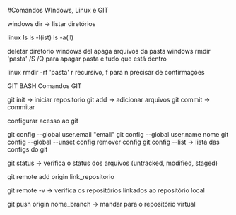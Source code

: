 #Comandos WIndows, Linux e GIT

windows
dir -> listar diretórios

linux
ls
ls -l(ist)
ls -a(ll)

deletar diretorio
windows del apaga arquivos da pasta
windows rmdir 'pasta' /S /Q para apagar pasta e tudo que está dentro

linux rmdir -rf 'pasta'   r recursivo, f para n precisar de confirmações 


GIT BASH
Comandos GIT

git init -> iniciar repositorio
git add -> adicionar arquivos
git commit -> commitar 

configurar acesso ao git 

git config --global user.email "email" 
git config --global user.name nome
 git config --global --unset config remover config 
git config --list -> lista das configs do git

git status -> verifica o status dos arquivos (untracked, modified, staged) 


git remote add origin link_repositorio

git remote -v -> verifica os repositórios linkados ao repositório local

git push origin nome_branch -> mandar para o repositório virtual





